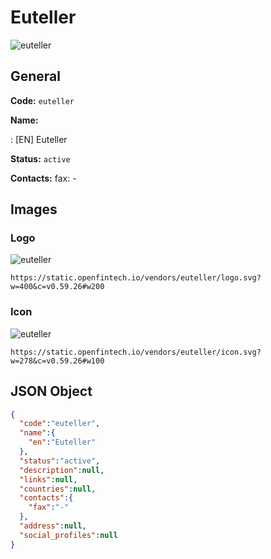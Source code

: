 
# Euteller 
![euteller](https://static.openfintech.io/vendors/euteller/logo.svg?w=400&c=v0.59.26#w200)  

## General 
 
**Code:** `euteller` 
 
**Name:** 
 
:	[EN] Euteller 
 
**Status:** `active` 
 
**Contacts:** 
fax: -
## Images 

### Logo 
 
![euteller](https://static.openfintech.io/vendors/euteller/logo.svg?w=400&c=v0.59.26#w200)  

```
https://static.openfintech.io/vendors/euteller/logo.svg?w=400&c=v0.59.26#w200
```  

### Icon 
 
![euteller](https://static.openfintech.io/vendors/euteller/icon.svg?w=278&c=v0.59.26#w100)  

```
https://static.openfintech.io/vendors/euteller/icon.svg?w=278&c=v0.59.26#w100
```  

## JSON Object 

```json
{
  "code":"euteller",
  "name":{
    "en":"Euteller"
  },
  "status":"active",
  "description":null,
  "links":null,
  "countries":null,
  "contacts":{
    "fax":"-"
  },
  "address":null,
  "social_profiles":null
}
```  
